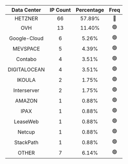 | Data Center | IP Count | Percentage | Freq |
|:------------:|:--------:|:-----------:|:-----:|
| HETZNER | 66 | 57.89% | 🔴 |
| OVH | 13 | 11.40% | 🟢 |
| Google-Cloud | 6 | 5.26% | 🟢 |
| MEVSPACE | 5 | 4.39% | 🟢 |
| Contabo | 4 | 3.51% | 🟢 |
| DIGITALOCEAN | 4 | 3.51% | 🟢 |
| IKOULA | 2 | 1.75% | 🟢 |
| Interserver | 2 | 1.75% | 🟢 |
| AMAZON | 1 | 0.88% | 🟢 |
| IPAX | 1 | 0.88% | 🟢 |
| LeaseWeb | 1 | 0.88% | 🟢 |
| Netcup | 1 | 0.88% | 🟢 |
| StackPath | 1 | 0.88% | 🟢 |
| OTHER | 7 | 6.14% | 🟢 |